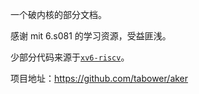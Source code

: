 一个破内核的部分文档。

感谢 mit 6.s081 的学习资源，受益匪浅。

少部分代码来源于[`xv6-riscv`](https://github.com/mit-pdos/xv6-riscv)。

项目地址：https://github.com/tabower/aker
